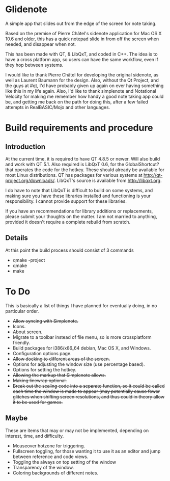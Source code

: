 # Glidenote
A simple app that slides out from the edge of the screen for note taking.

Based on the premise of Pierre Châtel's sidenote application for Mac OS X 10.6 and older, this has a quick notepad slide in from off the screen when needed, and disappear when not.

This has been made with QT, & LibQxT, and coded in C++. The idea is to have a cross platform app, so users can have the same workflow, even if they hop between systems.

I would like to thank Pierre Châtel for developing the original sidenote, as well as Laurent Baumann for the design. Also, without the Qt Project, and the guys at #qt, I'd have probably given up again on ever having something like this in my life again. Also, I'd like to thank simplenote and Notational Velocity for making me remember how handy a good note taking app could be, and getting me back on the path for doing this, after a few failed attempts in RealBASIC/Mojo and other languages.

# Build requirements and procedure

## Introduction

At the current time, it is required to have QT 4.8.5 or newer. Will also build and work with QT 5.1. Also required is LibQxT 0.6, for the GlobalShortcut? that operates the code for the hotkey. These should already be available for most Linux distributions. QT has packages for various systems at http://qt-project.org/downloads/. LibQxT's source is available from http://libqxt.org.

I do have to note that LibQxT is difficult to build on some systems, and making sure you have these libraries installed and functioning is your responsibility. I cannot provide support for these libraries.

If you have an recommendations for library additions or replacements, please submit your thoughts on the matter. I am not married to anything, provided it doesn't require a complete rebuild from scratch.

## Details
At this point the build process should consist of 3 commands

* qmake -project
* qmake
* make

# To Do
This is basically a list of things I have planned for eventually doing, in no particular order.

* ~~Allow syncing with Simplenote.~~
* Icons.
* About screen.
* Migrate to a toolbar instead of file menu, so is more crossplatform friendly.
* Build packages for i386/x86_64 debian, Mac OS X, and Windows.
* Configuration options page.
* ~~Allow docking to different areas of the screen.~~
* Options for adjusting the window size (use percentage based).
* Options for setting the hotkey.
* ~~Allowing the markup that Simplenote allows.~~
* ~~Making linewrap optional.~~
* ~~Break out the scaling code into a separate function, so it could be called each time the window is made to appear (may potentially cause fewer glitches when shifting screen resolutions, and thus could in theory allow it to be used for games.~~


## Maybe
These are items that may or may not be implemented, depending on interest, time, and difficulty.

* Mouseover hotzone for triggering.
* Fullscreen toggling, for those wanting it to use it as an editor and jump between reference and code views.
* Toggling the always on top setting of the window
* Transparency of the window.
* Coloring backgrounds of different notes.

